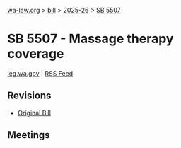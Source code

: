 [wa-law.org](/) > [bill](/bill/) > [2025-26](/bill/2025-26/) > [SB 5507](/bill/2025-26/sb/5507/)

# SB 5507 - Massage therapy coverage
[leg.wa.gov](https://app.leg.wa.gov/billsummary?BillNumber=5507&Year=2025&Initiative=false) | [RSS Feed](./rss.xml)

## Revisions
* [Original Bill](1/)

## Meetings